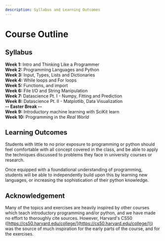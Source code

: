 ```yaml
---
description: Syllabus and Learning Outcomes
---
```


# Course Outline

## **Syllabus**

  **Week 1:** Intro and Thinking Like a Programmer  
  **Week 2:** Programming Languages and Python    
  **Week 3:** Input, Types,  Lists and Dictionaries  
  **Week 4:** While loops and For loops  
  **Week 5:** Functions, and import  
  **Week 6:** File I/O and String Manipulation  
  **Week 7:** Datascience Pt. I - Numpy, Fitting and Prediction  
  **Week 8:** Datascience Pt. II - Matplotlib, Data Visualization  
  **-- Easter Break --**  
  **Week 9:** Introductory machine learning with SciKit learn  
  **Week 10:** Programming in the _Real World_

## Learning Outcomes

Students with little to no prior exposure to programming or python should feel comfortable with all concept covered in the class, and be able to apply the techniques discussed to problems they face in university courses or research.  
  
Once equipped with a foundational understanding of programming, students will be able to independently build upon this by learning new languages, or increasing the sophistication of their python knowledge.

## Acknowledgement

Many of the topics and exercises are heavily inspired by other courses which teach introductory programming and/or python, and we have made no effort to thoroughly cite sources. However, Harvard's CS50 \([https://cs50.harvard.edu/college/](https://cs50.harvard.edu/college/)\) was the source of much inspiration for the early parts of the course, and for the exercises.





